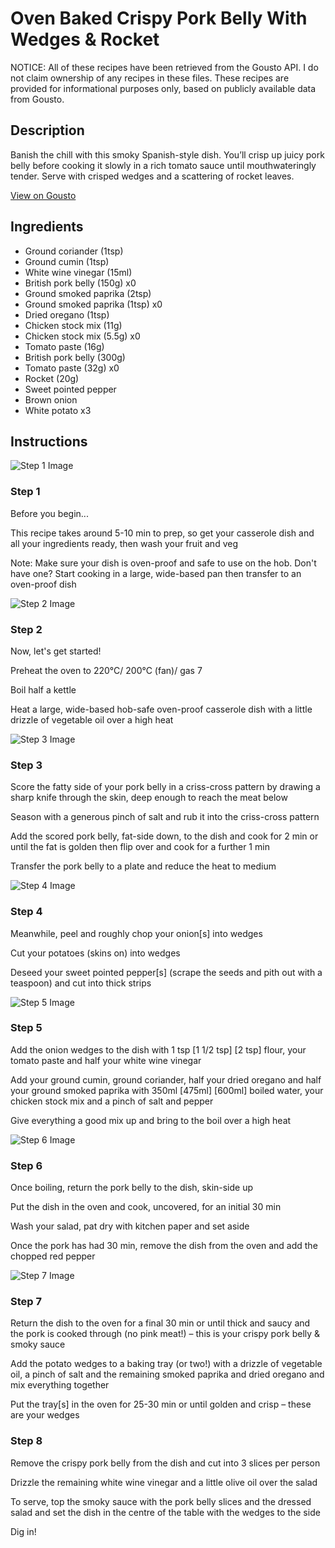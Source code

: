 # Oven Baked Crispy Pork Belly With Wedges & Rocket

NOTICE: All of these recipes have been retrieved from the Gousto API. I do not claim ownership of any recipes in these files. These recipes are provided for informational purposes only, based on publicly available data from Gousto.

## Description

Banish the chill with this smoky Spanish-style dish. You’ll crisp up juicy pork belly before cooking it slowly in a rich tomato sauce until mouthwateringly tender. Serve with crisped wedges and a scattering of rocket leaves.


[View on Gousto](https://www.gousto.co.uk/recipes/cookbook/oven-baked-crispy-pork-belly-with-wedges-rocket)

## Ingredients

- Ground coriander (1tsp)
- Ground cumin (1tsp)
- White wine vinegar (15ml)
- British pork belly (150g) x0
- Ground smoked paprika (2tsp)
- Ground smoked paprika (1tsp) x0
- Dried oregano (1tsp)
- Chicken stock mix (11g)
- Chicken stock mix (5.5g) x0
- Tomato paste (16g)
- British pork belly (300g)
- Tomato paste (32g) x0
- Rocket (20g)
- Sweet pointed pepper
- Brown onion
- White potato x3

## Instructions

![Step 1 Image](https://production-media.gousto.co.uk/cms/recipe-step-image/Admin10mm-Step-1-2-1725454313684-x200.jpg)

### Step 1

Before you begin...

This recipe takes around 5-10 min<span class="text-danger"> </span>to prep, so get your casserole dish and all your ingredients ready, then wash your fruit and veg

Note: Make sure your dish is oven-proof and safe to use on the hob. Don't have one? Start cooking in a large, wide-based pan then transfer to an oven-proof dish

![Step 2 Image](https://production-media.gousto.co.uk/cms/recipe-step-image/step-2-56-1725454323385-x200.jpg)

### Step 2

Now, let's get started!

Preheat the oven to 220°C/ 200°C (fan)/ gas 7

Boil half a kettle

Heat a large, wide-based hob-safe oven-proof casserole dish with a little drizzle of vegetable oil over a high heat

![Step 3 Image](https://production-media.gousto.co.uk/cms/recipe-step-image/step-3-61-1725454336137-x200.jpg)

### Step 3

Score the fatty side of your pork belly in a criss-cross pattern by drawing a sharp knife through the skin, deep enough to reach the meat below

Season with a generous pinch of salt and rub it into the criss-cross pattern

Add the scored pork belly, fat-side down, to the dish and cook for 2 min or until the fat is golden then flip over and cook for a further 1 min

Transfer the pork belly to a plate and reduce the heat to medium

![Step 4 Image](https://production-media.gousto.co.uk/cms/recipe-step-image/step-4-54-1725454342909-x200.jpg)

### Step 4

Meanwhile, peel and roughly chop your onion[s] into wedges

Cut your potatoes (skins on) into wedges

Deseed your sweet pointed pepper[s]<span class="text-danger"> </span>(scrape the seeds and pith out with a teaspoon) and cut into thick strips

![Step 5 Image](https://production-media.gousto.co.uk/cms/recipe-step-image/step-5-56-1725454348113-x200.jpg)

### Step 5

Add the onion wedges to the dish with 1 tsp <span class="text-purple">[1 1/2 tsp] </span><span class="text-danger">[2 tsp]</span> flour, your tomato paste and half your white wine vinegar

Add your ground cumin, ground coriander, half your dried oregano and half your ground smoked paprika with 350ml <span class="text-purple">[475ml]</span> <span class="text-danger">[600ml]</span> boiled water, your chicken stock mix and a pinch of salt and pepper

Give everything a good mix up and bring to the boil over a high heat

![Step 6 Image](https://production-media.gousto.co.uk/cms/recipe-step-image/step-6-56-1725454352371-x200.jpg)

### Step 6

Once boiling, return the pork belly to the dish, skin-side up

Put the dish in the oven and cook, uncovered, for an initial 30 min

Wash your salad, pat dry with kitchen paper and set aside

Once the pork has had 30 min, remove the dish from the oven and add the chopped red pepper

![Step 7 Image](https://production-media.gousto.co.uk/cms/recipe-step-image/step-7-55-1725454355907-x200.jpg)

### Step 7

Return the dish to the oven for a final 30 min or until thick and saucy and the pork is cooked through (no pink meat!) – this is your crispy pork belly & smoky sauce

Add the potato wedges to a baking tray (or two!) with a drizzle of vegetable oil, a pinch of salt and the remaining smoked paprika and dried oregano and mix everything together

Put the tray[s] in the oven for 25-30 min or until golden and crisp – these are your wedges

### Step 8

Remove the crispy pork belly from the dish and cut into 3 slices per person

Drizzle the remaining white wine vinegar and a little olive oil over the salad

To serve, top the smoky sauce with the pork belly slices and the dressed salad and set the dish in the centre of the table with the wedges to the side

Dig in!

